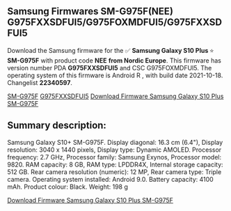 <h2>Samsung Firmwares SM-G975F(NEE) G975FXXSDFUI5/G975FOXMDFUI5/G975FXXSDFUI5</h2>
Download the Samsung firmware for the ✅ <strong>Samsung Galaxy S10 Plus </strong> ⭐ <strong>SM-G975F</strong> with product code <strong>NEE</strong> <strong> from Nordic Europe</strong>. This firmware has version number PDA <strong>G975FXXSDFUI5</strong> and CSC G975FOXMDFUI5. The operating system of this firmware is Android R , with build date 2021-10-18. Changelist <strong>22340597</strong>.


[SM-G975F](https://samfirm.shop/samsung/model/SM-G975F)
[G975FXXSDFUI5](https://samfirm.shop/samsung/pda/G975FXXSDFUI5)
[Download Firmware Samsung Galaxy S10 Plus SM-G975F](https://samfirm.shop/samsung/firmware/465686)
<h2>Summary description:</h2>
<p>Samsung Galaxy S10+ SM-G975F. Display diagonal: 16.3 cm (6.4"), Display resolution: 3040 x 1440 pixels, Display type: Dynamic AMOLED. Processor frequency: 2.7 GHz, Processor family: Samsung Exynos, Processor model: 9820. RAM capacity: 8 GB, RAM type: LPDDR4X, Internal storage capacity: 512 GB. Rear camera resolution (numeric): 12 MP, Rear camera type: Triple camera. Operating system installed: Android 9.0. Battery capacity: 4100 mAh. Product colour: Black. Weight: 198 g</p>


[Download Firmware Samsung Galaxy S10 Plus SM-G975F](https://samfirm.shop/samsung/firmware/465686)
